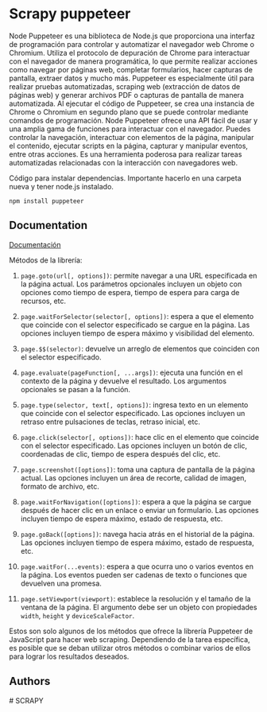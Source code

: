
# Scrapy puppeteer

Node Puppeteer es una biblioteca de Node.js que proporciona una interfaz de programación para controlar y automatizar el navegador web Chrome o Chromium. Utiliza el protocolo de depuración de Chrome para interactuar con el navegador de manera programática, lo que permite realizar acciones como navegar por páginas web, completar formularios, hacer capturas de pantalla, extraer datos y mucho más.
Puppeteer es especialmente útil para realizar pruebas automatizadas, scraping web (extracción de datos de páginas web) y generar archivos PDF o capturas de pantalla de manera automatizada. Al ejecutar el código de Puppeteer, se crea una instancia de Chrome o Chromium en segundo plano que se puede controlar mediante comandos de programación.
Node Puppeteer ofrece una API fácil de usar y una amplia gama de funciones para interactuar con el navegador. Puedes controlar la navegación, interactuar con elementos de la página, manipular el contenido, ejecutar scripts en la página, capturar y manipular eventos, entre otras acciones. Es una herramienta poderosa para realizar tareas automatizadas relacionadas con la interacción con navegadores web.

Código para instalar dependencias. Importante hacerlo en una carpeta nueva y tener node.js instalado.

```
npm install puppeteer
```




## Documentation

[Documentación](https://pptr.dev/)

Métodos de la librería:
1. `page.goto(url[, options])`: permite navegar a una URL especificada en la página actual. Los parámetros opcionales incluyen un objeto con opciones como tiempo de espera, tiempo de espera para carga de recursos, etc.
2. `page.waitForSelector(selector[, options])`: espera a que el elemento que coincide con el selector especificado se cargue en la página. Las opciones incluyen tiempo de espera máximo y visibilidad del elemento.

3. `page.$$(selector)`: devuelve un arreglo de elementos que coinciden con el selector especificado.
4. `page.evaluate(pageFunction[, ...args])`: ejecuta una función en el contexto de la página y devuelve el resultado. Los argumentos opcionales se pasan a la función.
5. `page.type(selector, text[, options])`: ingresa texto en un elemento que coincide con el selector especificado. Las opciones incluyen un retraso entre pulsaciones de teclas, retraso inicial, etc.
6. `page.click(selector[, options])`: hace clic en el elemento que coincide con el selector especificado. Las opciones incluyen un botón de clic, coordenadas de clic, tiempo de espera después del clic, etc.
7. `page.screenshot([options])`: toma una captura de pantalla de la página actual. Las opciones incluyen un área de recorte, calidad de imagen, formato de archivo, etc.
8. `page.waitForNavigation([options])`: espera a que la página se cargue después de hacer clic en un enlace o enviar un formulario. Las opciones incluyen tiempo de espera máximo, estado de respuesta, etc.
9. `page.goBack([options])`: navega hacia atrás en el historial de la página. Las opciones incluyen tiempo de espera máximo, estado de respuesta, etc.
10. `page.waitFor(...events)`: espera a que ocurra uno o varios eventos en la página. Los eventos pueden ser cadenas de texto o funciones que devuelven una promesa.
11. `page.setViewport(viewport)`: establece la resolución y el tamaño de la ventana de la página. El argumento debe ser un objeto con propiedades `width`, `height` y `deviceScaleFactor`.

Estos son solo algunos de los métodos que ofrece la librería Puppeteer de JavaScript para hacer web scraping. Dependiendo de la tarea específica, es posible que se deban utilizar otros métodos o combinar varios de ellos para lograr los resultados deseados.

## Authors



#   S C R A P Y 
 
 